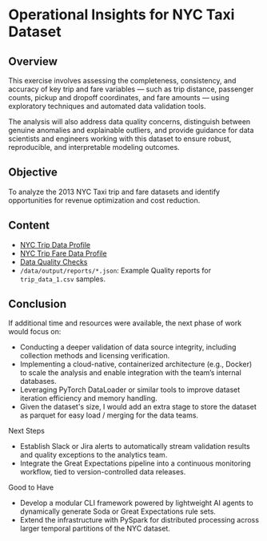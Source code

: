 # Operational Insights for NYC Taxi Dataset

## **Overview**

This exercise involves assessing the completeness, consistency, and accuracy of key trip and fare variables — such as trip distance, passenger counts, pickup and dropoff coordinates, and fare amounts — using exploratory techniques and automated data validation tools.

The analysis will also address data quality concerns, distinguish between genuine anomalies and explainable outliers, and provide guidance for data scientists and engineers working with this dataset to ensure robust, reproducible, and interpretable modeling outcomes.

## **Objective**

To analyze the 2013 NYC Taxi trip and fare datasets and identify opportunities for revenue optimization and cost reduction.

## Content

- [NYC Trip Data Profile](https://whoamimi.github.io/nyc-trip-data/templates/trip_data.html)
- [NYC Trip Fare Data Profile](https://whoamimi.github.io/nyc-trip-data/templates/trip_are.html)
- [Data Quality Checks](https://github.com/whoamimi/nyc-trip-data/tree/main/src/checks)
- `/data/output/reports/*.json`: Example Quality reports for `trip_data_1.csv` samples.

## Conclusion

If additional time and resources were available, the next phase of work would focus on:

- Conducting a deeper validation of data source integrity, including collection methods and licensing verification.
- Implementing a cloud-native, containerized architecture (e.g., Docker) to scale the analysis and enable integration with the team’s internal databases.
- Leveraging PyTorch DataLoader or similar tools to improve dataset iteration efficiency and memory handling.
- Given the dataset's size, I would add an extra stage to store the dataset as parquet for easy load / merging for the data teams.

Next Steps

- Establish Slack or Jira alerts to automatically stream validation results and quality exceptions to the analytics team.
- Integrate the Great Expectations pipeline into a continuous monitoring workflow, tied to version-controlled data releases.

Good to Have

- Develop a modular CLI framework powered by lightweight AI agents to dynamically generate Soda or Great Expectations rule sets.
- Extend the infrastructure with PySpark for distributed processing across larger temporal partitions of the NYC dataset.
